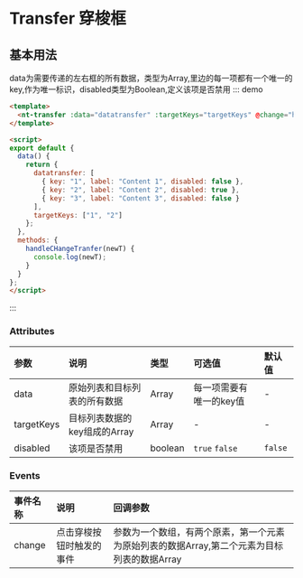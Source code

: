 # Transfer 穿梭框

## 基本用法

data为需要传递的左右框的所有数据，类型为Array,里边的每一项都有一个唯一的key,作为唯一标识，disabled类型为Boolean,定义该项是否禁用
::: demo 
```html
<template>
  <nt-transfer :data="datatransfer" :targetKeys="targetKeys" @change="handleCHangeTranfer"></nt-transfer>
</template>

<script>
export default {
  data() {
    return {
      datatransfer: [
        { key: "1", label: "Content 1", disabled: false },
        { key: "2", label: "Content 2", disabled: true },
        { key: "3", label: "Content 3", disabled: false }
      ],
      targetKeys: ["1", "2"]
    };
  },
  methods: {
    handleCHangeTranfer(newT) {
      console.log(newT);
    }
  }
};
</script>

```
:::

### Attributes

| 参数     | 说明           | 类型    | 可选值                               | 默认值    |
| :------- | :------------- | :------ | :----------------------------------- | :-------- |
| data     | 原始列表和目标列表的所有数据     | Array  | 每一项需要有唯一的key值 | -|
| targetKeys     | 目标列表数据的key组成的Array      | Array  | -   | - |
| disabled | 该项是否禁用   | boolean | `true` `false`                       | `false`   |

### Events

| 事件名称 | 说明     | 回调参数 |
| :------- | :------- | :------- |
| change    | 点击穿梭按钮时触发的事件 | 参数为一个数组，有两个原素，第一个元素为原始列表的数据Array,第二个元素为目标列表的数据Array        |

